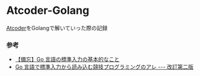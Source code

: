 # Atcoder-Golang
[Atcoder](https://atcoder.jp/home)をGolangで解いていった際の記録


### 参考
* [【備忘】Go 言語の標準入力の基本的なこと](https://qiita.com/t-yama-3/items/99ecf0466e5e0f080815)
* [Go 言語で標準入力から読み込む競技プログラミングのアレ --- 改訂第二版](https://qiita.com/tnoda_/items/b503a72eac82862d30c6)